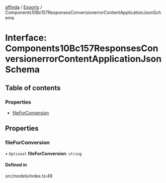 [affinda](../README.md) / [Exports](../modules.md) / Components10Bc157ResponsesConversionerrorContentApplicationJsonSchema

# Interface: Components10Bc157ResponsesConversionerrorContentApplicationJsonSchema

## Table of contents

### Properties

- [fileForConversion](Components10Bc157ResponsesConversionerrorContentApplicationJsonSchema.md#fileforconversion)

## Properties

### fileForConversion

• `Optional` **fileForConversion**: `string`

#### Defined in

src/models/index.ts:49
